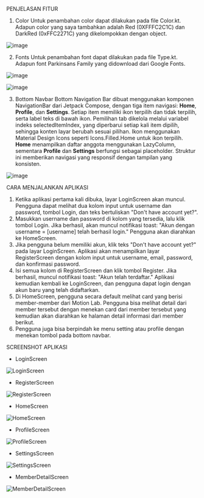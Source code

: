 PENJELASAN FITUR
1. Color
Untuk penambahan color dapat dilakukan pada file Color.kt. Adapun color yang saya tambahkan adalah Red (0XFFFC2C1C) dan DarkRed (0xFFC2271C) yang dikelompokkan dengan object.

![image](https://github.com/user-attachments/assets/890ce55e-fcf6-4573-9100-71ebda62ffed)

2. Fonts
Untuk penambahan font dapat dilakukan pada file Type.kt. Adapun font Parkinsans Family yang didownload dari Google Fonts.

![image](https://github.com/user-attachments/assets/cdb55382-d80b-4823-98a1-64038c6a6538)

![image](https://github.com/user-attachments/assets/67b24316-8de3-4a97-9ece-8c1f88b339a4)

3. Bottom Navbar
Bottom Navigation Bar dibuat menggunakan komponen NavigationBar dari Jetpack Compose, dengan tiga item navigasi: **Home**, **Profile**, dan **Settings**. Setiap item memiliki ikon terpilih dan tidak terpilih, serta label teks di bawah ikon. Pemilihan tab dikelola melalui variabel indeks selectedItemIndex, yang diperbarui setiap kali item dipilih, sehingga konten layar berubah sesuai pilihan. Ikon menggunakan Material Design Icons seperti Icons.Filled.Home untuk ikon terpilih. **Home** menampilkan daftar anggota menggunakan LazyColumn, sementara **Profile** dan **Settings** berfungsi sebagai placeholder. Struktur ini memberikan navigasi yang responsif dengan tampilan yang konsisten.

![image](https://github.com/user-attachments/assets/e49414d9-2161-4643-81ea-9c7d66bb6ab2)


CARA MENJALANKAN APLIKASI
1. Ketika aplikasi pertama kali dibuka, layar LoginScreen akan muncul. Pengguna dapat melihat dua kolom input untuk username dan password, tombol Login, dan teks bertuliskan "Don't have account yet?".
2. Masukkan username dan password di kolom yang tersedia, lalu klik tombol Login. Jika berhasil, akan muncul notifikasi toast: "Akun dengan username = [username] telah berhasil login." Pengguna akan diarahkan ke HomeScreen.
3. Jika pengguna belum memiliki akun, klik teks "Don't have account yet?" pada layar LoginScreen. Aplikasi akan menampilkan layar RegisterScreen dengan kolom input untuk username, email, password, dan konfirmasi password.
4. Isi semua kolom di RegisterScreen dan klik tombol Register. Jika berhasil, muncul notifikasi toast: "Akun telah terdaftar." Aplikasi kemudian kembali ke LoginScreen, dan pengguna dapat login dengan akun baru yang telah didaftarkan.
5. Di HomeScreen, pengguna secara default melihat card yang berisi member-member dari Motion Lab. Pengguna bisa melihat detail dari member tersebut dengan menekan card dari member tersebut yang kemudian akan diarahkan ke halaman detail informasi dari member berikut.
6. Pengguna juga bisa berpindah ke menu setting atau profile dengan menekan tombol pada bottom navbar.


SCREENSHOT APLIKASI
- LoginScreen

![LoginScreen](https://github.com/user-attachments/assets/0c52d2ff-6a10-430a-8a89-92101041cf6a)

- RegisterScreen

![RegisterScreen](https://github.com/user-attachments/assets/bee153a1-e8f7-4bde-b00c-da03e9fb70e7)

- HomeScreen

![HomeScreen](https://github.com/user-attachments/assets/c4270567-5112-4542-9a31-1161c9d7bdbd)

- ProfileScreen

![ProfileScreen](https://github.com/user-attachments/assets/7452fdd8-e9d3-4c8e-90ac-9fcc975ec6ba)

- SettingsScreen

![SettingsScreen](https://github.com/user-attachments/assets/6e9ca4e2-fc53-4ec2-8194-fa9ac52bd453)

- MemberDetailScreen

![MemberDetailScreen](https://github.com/user-attachments/assets/b16d30bd-233d-4b1f-8bd0-76a377bc99ed)
